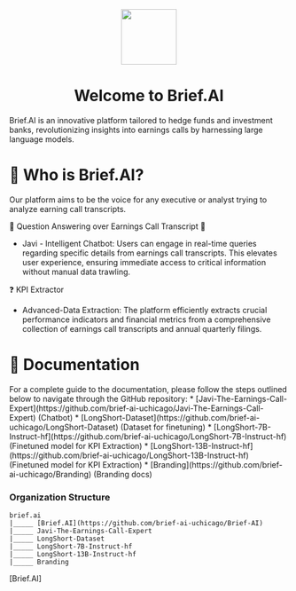 <div align="center">
<img  style="vertical-align:middle" src="https://github.com/brief-ai-uchicago/Branding/1.5x/brief_logo_black@1.5x.png" width="100px" height="100px"/> 
<h1 style="">Welcome to Brief.AI</h1>
</div>

Brief.AI is an innovative platform tailored to hedge funds and investment banks, revolutionizing insights into
earnings calls by harnessing large language models. 

<h1 style="">🤔 Who is Brief.AI?</h1>

Our platform aims to be the voice for any executive or analyst trying to analyze earning call transcripts. 

💬 Question Answering over Earnings Call Transcript 🤖
* Javi - Intelligent Chatbot: Users can engage in real-time queries regarding specific details from earnings call
transcripts. This elevates user experience, ensuring immediate access to critical information without manual data trawling.

❓ KPI Extractor
* Advanced-Data Extraction: The platform efficiently extracts crucial performance indicators and financial metrics
from a comprehensive collection of earnings call transcripts and annual quarterly filings.

<h1 style="">📖 Documentation</h1>
For a complete guide to the documentation, please follow the steps outlined below to navigate through the GitHub repository:
* 
[Javi-The-Earnings-Call-Expert](https://github.com/brief-ai-uchicago/Javi-The-Earnings-Call-Expert) (Chatbot)
* [LongShort-Dataset](https://github.com/brief-ai-uchicago/LongShort-Dataset) (Dataset for finetuning)
* [LongShort-7B-Instruct-hf](https://github.com/brief-ai-uchicago/LongShort-7B-Instruct-hf) (Finetuned model for KPI Extraction)
* [LongShort-13B-Instruct-hf](https://github.com/brief-ai-uchicago/LongShort-13B-Instruct-hf) (Finetuned model for KPI Extraction)
* [Branding](https://github.com/brief-ai-uchicago/Branding) (Branding docs)

### Organization Structure
```
brief.ai
|_____ [Brief.AI](https://github.com/brief-ai-uchicago/Brief-AI)
|_____ Javi-The-Earnings-Call-Expert
|_____ LongShort-Dataset
|_____ LongShort-7B-Instruct-hf
|_____ LongShort-13B-Instruct-hf
|_____ Branding
```
[Brief.AI]









[My Other Repository]: https://github.com/yourusername/other-repository
